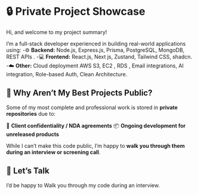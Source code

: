 # 🔒 Private Project Showcase

Hi, and welcome to my project summary!

I’m a full-stack developer experienced in building real-world applications using:
-⚙️ **Backend:** Node.js, Express.js, Prisma, PostgreSQL, MongoDB,  REST APIs .
-💻 **Frontend:** React.js, Next js, Zustand, Tailwind CSS, shadcn.
-☁️ **Other:**  Cloud deployment AWS S3, EC2 , RDS , Email integrations, AI integration, Role-based Auth, Clean Architecture.


## 🚫 Why Aren’t My Best Projects Public?

Some of my most complete and professional work is stored in **private repositories** due to:

 🔐 **Client confidentiality / NDA agreements**
 📦 **Ongoing development for unreleased products**

While I can’t make this code public, I’m happy to **walk you through them during an interview or screening call**.

## 💬 Let’s Talk

I’d be happy to Walk you through my code during an interview.
